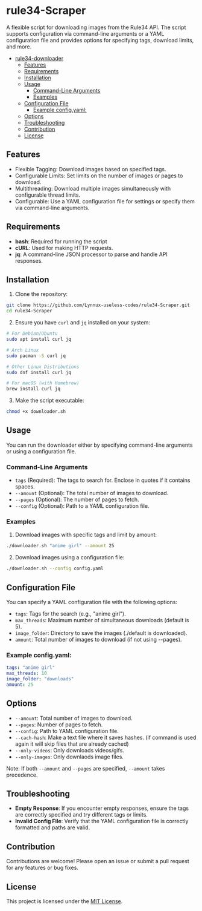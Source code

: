 # rule34-Scraper

A flexible script for downloading images from the Rule34 API. The script supports configuration via command-line arguments or a YAML configuration file and provides options for specifying tags, download limits, and more.

- [rule34-downloader](#rule34-downloader)
  - [Features](#features)
  - [Requirements](#requirements)
  - [Installation](#installation)
  - [Usage](#usage)
    - [Command-Line Arguments](#command-line-arguments)
    - [Examples](#examples)
  - [Configuration File](#configuration-file)
    - [Example config.yaml:](#example-configyaml)
  - [Options](#options)
  - [Troubleshooting](#troubleshooting)
  - [Contribution](#contribution)
  - [License](#license)

## Features

- Flexible Tagging: Download images based on specified tags.
- Configurable Limits: Set limits on the number of images or pages to download.
- Multithreading: Download multiple images simultaneously with configurable thread limits.
- Configurable: Use a YAML configuration file for settings or specify them via command-line arguments.

## Requirements

- **bash**: Required for running the script
- **cURL**: Used for making HTTP requests.
- **jq**: A command-line JSON processor to parse and handle API responses.

## Installation

1. Clone the repository:

```bash
git clone https://github.com/Lynnux-useless-codes/rule34-Scraper.git
cd rule34-Scraper
```

2. Ensure you have `curl` and `jq` installed on your system:

```bash
# For Debian/Ubuntu
sudo apt install curl jq

# Arch Linux
sudo pacman -S curl jq

# Other Linux Distributions
sudo dnf install curl jq

# For macOS (with Homebrew)
brew install curl jq
```

3. Make the script executable:

```bash
chmod +x downloader.sh
```

## Usage

You can run the downloader either by specifying command-line arguments or using a configuration file.

### Command-Line Arguments

- `tags` (Required): The tags to search for. Enclose in quotes if it contains spaces.
- `--amount` (Optional): The total number of images to download.
- `--pages` (Optional): The number of pages to fetch.
- `--config` (Optional): Path to a YAML configuration file.

### Examples

1. Download images with specific tags and limit by amount:

```bash
./downloader.sh "anime girl" --amount 25
```

2. Download images using a configuration file:

```bash
./downloader.sh --config config.yaml
```

## Configuration File

You can specify a YAML configuration file with the following options:

- `tags`: Tags for the search (e.g., "anime girl").
- `max_threads`: Maximum number of simultaneous downloads (default is 5).
- `image_folder`: Directory to save the images (./default is downloaded).
- `amount`: Total number of images to download (if not using --pages).

### Example config.yaml:

```yaml
tags: "anime girl"
max_threads: 10
image_folder: "downloads"
amount: 25
```

## Options

- `--amount`: Total number of images to download.
- `--pages`: Number of pages to fetch.
- `--config`: Path to YAML configuration file.
- `--cach-hash`: Make a text file where it saves hashes. (if command is used again it will skip files that are already cached)
- `--only-videos`: Only downloads videos/gifs.
- `--only-images`: Only downlaods image files.

Note: If both `--amount` and `--pages` are specified, `--amount` takes precedence.

## Troubleshooting

- **Empty Response**: If you encounter empty responses, ensure the tags are correctly specified and try different tags or limits.
- **Invalid Config File**: Verify that the YAML configuration file is correctly formatted and paths are valid.

## Contribution

Contributions are welcome! Please open an issue or submit a pull request for any features or bug fixes.

## License

This project is licensed under the [MIT License](/LICENSE).
